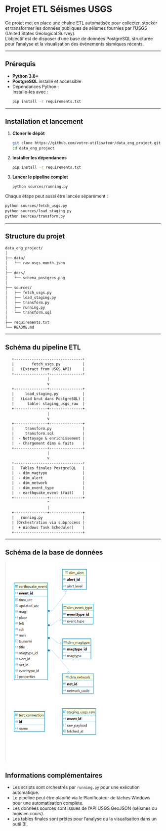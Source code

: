 # Projet ETL Séismes USGS

Ce projet met en place une chaîne ETL automatisée pour collecter, stocker et transformer les données publiques de séismes fournies par l’USGS (United States Geological Survey).  
L’objectif est de disposer d’une base de données PostgreSQL structurée pour l’analyse et la visualisation des événements sismiques récents.

---

## Prérequis

- **Python 3.8+**
- **PostgreSQL** installé et accessible
- Dépendances Python :  
  Installe-les avec :
  ```sh
  pip install -r requirements.txt
  ```

---

## Installation et lancement

1. **Cloner le dépôt**
   ```sh
   git clone https://github.com/votre-utilisateur/data_eng_project.git
   cd data_eng_project
   ```

2. **Installer les dépendances**
   ```sh
   pip install -r requirements.txt
   ```

3. **Lancer le pipeline complet**
   ```sh
   python sources/running.py
   ```

Chaque étape peut aussi être lancée séparément :
```sh
python sources/fetch_usgs.py
python sources/load_staging.py
python sources/transform.py
```

---

## Structure du projet

```
data_eng_project/
│
├── data/
│   └── raw_usgs_month.json
│
├── docs/
│   └── schema_postgres.png
│
├── sources/
│   ├── fetch_usgs.py
│   ├── load_staging.py
│   ├── transform.py
│   ├── running.py
│   └── transform.sql
│
├── requirements.txt
└── README.md
```

---

## Schéma du pipeline ETL

```
   +-------------------------------+
   |        fetch_usgs.py          |
   |   (Extract from USGS API)     |
   +---------------+---------------+
                   |
                   v
   +---------------+---------------+
   |     load_staging.py           |
   |   (Load brut dans PostgreSQL) |
   |      table: staging_usgs_raw  |
   +---------------+---------------+
                   |
                   v
   +---------------+---------------+
   |     transform.py              |
   |     transform.sql             |
   |  - Nettoyage & enrichissement |
   |  - Chargement dims & faits    |
   +---------------+---------------+
                   |
                   v
   +-------------------------------+
   |   Tables finales PostgreSQL   |
   |  - dim_magtype                |
   |  - dim_alert                  |
   |  - dim_network                |
   |  - dim_event_type             |
   |  - earthquake_event (fait)    |
   +---------------+---------------+
                   ^
                   |
   +---------------+---------------+
   |   running.py                  |
   | (Orchestration via subprocess |
   |  + Windows Task Scheduler)    |
   +-------------------------------+
```

---

## Schéma de la base de données

![Schéma de la base de données](docs/shema_bd.png)

## Informations complémentaires

- Les scripts sont orchestrés par `running.py` pour une exécution automatique.
- Le pipeline peut être planifié via le Planificateur de tâches Windows pour une automatisation complète.
- Les données sources sont issues de l’API USGS GeoJSON (séismes du mois en cours).
- Les tables finales sont prêtes pour l’analyse ou la visualisation dans un outil BI.
